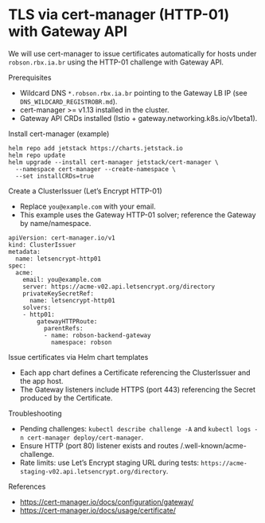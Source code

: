 # TLS via cert-manager (HTTP-01) with Gateway API

We will use cert-manager to issue certificates automatically for hosts under `robson.rbx.ia.br` using the HTTP-01 challenge with Gateway API.

Prerequisites
- Wildcard DNS `*.robson.rbx.ia.br` pointing to the Gateway LB IP (see `DNS_WILDCARD_REGISTROBR.md`).
- cert-manager >= v1.13 installed in the cluster.
- Gateway API CRDs installed (Istio + gateway.networking.k8s.io/v1beta1).

Install cert-manager (example)
```
helm repo add jetstack https://charts.jetstack.io
helm repo update
helm upgrade --install cert-manager jetstack/cert-manager \
  --namespace cert-manager --create-namespace \
  --set installCRDs=true
```

Create a ClusterIssuer (Let’s Encrypt HTTP-01)
- Replace `you@example.com` with your email.
- This example uses the Gateway HTTP-01 solver; reference the Gateway by name/namespace.

```
apiVersion: cert-manager.io/v1
kind: ClusterIssuer
metadata:
  name: letsencrypt-http01
spec:
  acme:
    email: you@example.com
    server: https://acme-v02.api.letsencrypt.org/directory
    privateKeySecretRef:
      name: letsencrypt-http01
    solvers:
    - http01:
        gatewayHTTPRoute:
          parentRefs:
          - name: robson-backend-gateway
            namespace: robson
```

Issue certificates via Helm chart templates
- Each app chart defines a Certificate referencing the ClusterIssuer and the app host.
- The Gateway listeners include HTTPS (port 443) referencing the Secret produced by the Certificate.

Troubleshooting
- Pending challenges: `kubectl describe challenge -A` and `kubectl logs -n cert-manager deploy/cert-manager`.
- Ensure HTTP (port 80) listener exists and routes /.well-known/acme-challenge.
- Rate limits: use Let’s Encrypt staging URL during tests: `https://acme-staging-v02.api.letsencrypt.org/directory`.

References
- https://cert-manager.io/docs/configuration/gateway/
- https://cert-manager.io/docs/usage/certificate/

